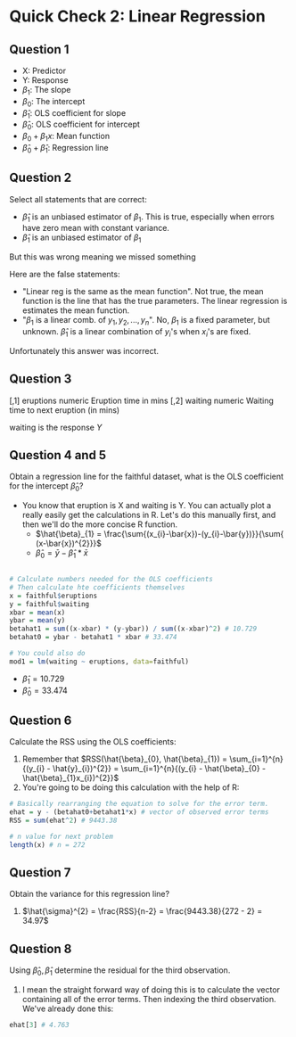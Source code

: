 # Quick Check 2: Linear Regression

## Question 1
- X: Predictor
- Y: Response
- $\beta_{1}$: The slope
- $\beta_{0}$: The intercept
- $\hat{\beta}_{1}$: OLS coefficient for slope
- $\hat{\beta}_{0}$: OLS coefficient for intercept
- $\beta_{0}+\beta_{1}x$: Mean function
- $\hat{\beta}_{0}+\hat{\beta}_{1}$: Regression line

## Question 2 
Select all statements that are correct:

- $\hat{\beta}_{1}$ is an unbiased estimator of $\beta_{1}$. This is true, especially when errors have zero mean with constant variance.
- $\hat{\beta}_{1}$ is an unbiased estimator of $\beta_{1}$

But this was wrong meaning we missed something

Here are the false statements:
- "Linear reg is the same as the mean function". Not true, the mean function is the line that has the true parameters. The linear regression is estimates the mean function.
- "$\beta_{1}$ is a linear comb. of $y_{1}, y_{2}, ..., y_{n}$". No, $\beta_{1}$ is a fixed parameter, but unknown. $\hat{\beta}_{1}$ is a linear combination of $y_{i}$'s when $x_{i}$'s are fixed.

Unfortunately this answer was incorrect.

## Question 3
[,1]	eruptions	numeric	Eruption time in mins
[,2]	waiting	numeric	Waiting time to next eruption (in mins)

waiting is the response $Y$

## Question 4 and 5
Obtain a regression line for the faithful dataset, what is the OLS coefficient for the intercept $\hat{\beta}_{0}$?

- You know that eruption is X and waiting is Y. You can actually plot a really easily get the calculations in R. Let's do this manually first, and then we'll do the more concise R function.
  - $\hat{\beta}_{1} = \frac{\sum{(x_{i}-\bar{x})-(y_{i}-\bar{y})}}{\sum{ (x-\bar{x})^{2}}}$
  - $\hat{\beta}_{0} = \bar{y}-\hat{\beta}_{1} * \bar{x}$
```R

# Calculate numbers needed for the OLS coefficients 
# Then calculate hte coefficients themselves
x = faithful$eruptions
y = faithful$waiting
xbar = mean(x)
ybar = mean(y)
betahat1 = sum((x-xbar) * (y-ybar)) / sum((x-xbar)^2) # 10.729
betahat0 = ybar - betahat1 * xbar # 33.474

# You could also do
mod1 = lm(waiting ~ eruptions, data=faithful)
```
- $\hat{\beta}_{1}= 10.729$
- $\hat{\beta}_{0}= 33.474$

## Question 6
Calculate the RSS using the OLS coefficients:

1. Remember that $RSS(\hat{\beta}_{0}, \hat{\beta}_{1}) = \sum_{i=1}^{n}{(y_{i} - \hat{y}_{i})^{2}} = \sum_{i=1}^{n}{(y_{i} - \hat{\beta}_{0} - \hat{\beta}_{1}x_{i})^{2}}$
2. You're going to be doing this calculation with the help of R:
```R
# Basically rearranging the equation to solve for the error term.
ehat = y - (betahat0+betahat1*x) # vector of observed error terms
RSS = sum(ehat^2) # 9443.38

# n value for next problem
length(x) # n = 272
```

## Question 7
Obtain the variance for this regression line?

1. $\hat{\sigma}^{2} = \frac{RSS}{n-2} = \frac{9443.38}{272 - 2} = 34.97$

## Question 8
Using $\hat{\beta}_{0}, \hat{\beta}_{1}$ determine the residual for the third observation.

1. I mean the straight forward way of doing this is to calculate the vector containing all of the error terms. Then indexing the third observation. We've already done this:
```R
ehat[3] # 4.763
```